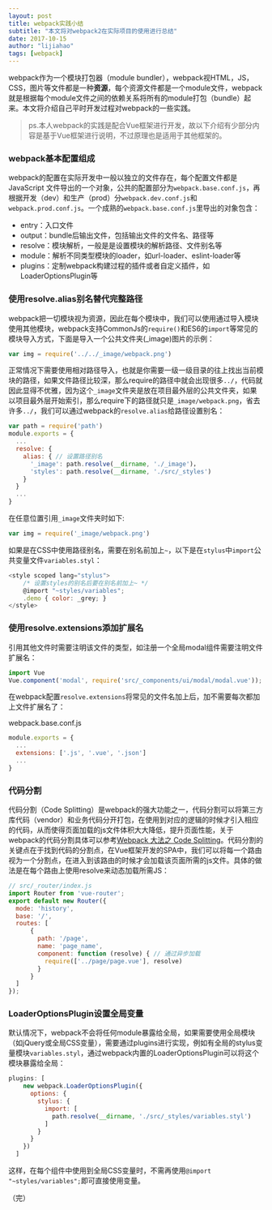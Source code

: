 ```yaml
---
layout: post
title: webpack实践小结
subtitle: "本文将对webpack2在实际项目的使用进行总结"
date: 2017-10-15
author: "lijiahao"
tags: [webpack]
---
```


webpack作为一个模块打包器（module bundler），webpack视HTML，JS，CSS，图片等文件都是一种**资源**，每个资源文件都是一个module文件，webpack就是根据每个module文件之间的依赖关系将所有的module打包（bundle）起来。本文将介绍自己平时开发过程对webpack的一些实践。

> ps.本人webpack的实践是配合Vue框架进行开发，故以下介绍有少部分内容是基于Vue框架进行说明，不过原理也是适用于其他框架的。

<h3>webpack基本配置组成</h3>

webpack的配置在实际开发中一般以独立的文件存在，每个配置文件都是JavaScript 文件导出的一个对象，公共的配置部分为`webpack.base.conf.js`，再根据开发（dev）和生产（prod）分`webpack.dev.conf.js`和`webpack.prod.conf.js`。一个成熟的`webpack.base.conf.js`里导出的对象包含：

- entry：入口文件
- output：bundle后输出文件，包括输出文件的文件名、路径等
- resolve：模块解析，一般是是设置模块的解析路径、文件别名等
- module：解析不同类型模块的loader，如url-loader、eslint-loader等
- plugins：定制webpack构建过程的插件或者自定义插件，如LoaderOptionsPlugin等

<h3>使用resolve.alias别名替代完整路径</h3>

webpack把一切模块视为资源，因此在每个模块中，我们可以使用通过导入模块使用其他模块，webpack支持CommonJs的`require()`和ES6的`import`等常见的模块导入方式，下面是导入一个公共文件夹(_image)图片的示例：

```javascript
var img = require('../../_image/webpack.png')
```

正常情况下需要使用相对路径导入，也就是你需要一级一级目录的往上找出当前模块的路径，如果文件路径比较深，那么require的路径中就会出现很多`../`，代码就因此显得不优雅，因为这个`_image`文件夹是放在项目最外层的公共文件夹，如果以项目最外层开始索引，那么require下的路径就只是`_image/webpack.png`，省去许多`../`，我们可以通过webpack的`resolve.alias`给路径设置别名：

```javascript
var path = require('path')
module.exports = {
  ...
  resolve: {
    alias: { // 设置路径别名
      '_image': path.resolve(__dirname, './_image')，
      'styles': path.resolve(__dirname, './src/_styles')
    }
  }
  ...
}
```

在任意位置引用`_image`文件夹时如下:

```javascript
var img = require('_image/webpack.png')
```

如果是在CSS中使用路径别名，需要在别名前加上`~`，以下是在`stylus`中`import`公共变量文件`variables.styl`：

```javascript
<style scoped lang="stylus">
	/* 设置styles的别名后要在别名前加上~ */
  	@import "~styles/variables";
	.demo { color: _grey; }
</style>
```

<h3>使用resolve.extensions添加扩展名</h3>

引用其他文件时需要注明该文件的类型，如注册一个全局modal组件需要注明文件扩展名：

```javascript
import Vue
Vue.component('modal', require('src/_components/ui/modal/modal.vue'));
```

在webpack配置`resolve.extensions`将常见的文件名加上后，加不需要每次都加上文件扩展名了：

webpack.base.conf.js

```javascript
module.exports = {
  ...
  extensions: ['.js', '.vue', '.json']
  ...
}
```

<h3>代码分割</h3>

代码分割（Code Splitting）是webpack的强大功能之一，代码分割可以将第三方库代码（vendor）和业务代码分开打包，在使用到对应的逻辑的时候才引入相应的代码，从而使得页面加载的js文件体积大大降低，提升页面性能，关于webpack的代码分割具体可以参考[Webpack 大法之 Code Splitting](https://juejin.im/entry/59225f9e2f301e006b189807)。代码分割的关键点在于找到代码的分割点，在Vue框架开发的SPA中，我们可以将每一个路由视为一个分割点，在进入到该路由的时候才会加载该页面所需的js文件。具体的做法是在每个路由上使用resolve来动态加载所需JS：

```javascript
// src/_router/index.js
import Router from 'vue-router';
export default new Router({
  mode: 'history',
  base: '/',
  routes: [
      {
        path: '/page',
        name: 'page_name',
        component: function (resolve) { // 通过异步加载
          require(['../page/page.vue'], resolve)
        }
      }
  ]
});
```

<h3>LoaderOptionsPlugin设置全局变量</h3>

默认情况下，webpack不会将任何module暴露给全局，如果需要使用全局模块（如jQuery或全局CSS变量），需要通过plugins进行实现，例如有全局的stylus变量模块`variables.styl`，通过webpack内置的LoaderOptionsPlugin可以将这个模块暴露给全局：

```javascript
plugins: [
    new webpack.LoaderOptionsPlugin({
      options: {
        stylus: {
          import: [
            path.resolve(__dirname, './src/_styles/variables.styl')
          ]
        }
      }
    })
  ]
```

这样，在每个组件中使用到全局CSS变量时，不需再使用`@import "~styles/variables";`即可直接使用变量。

（完）